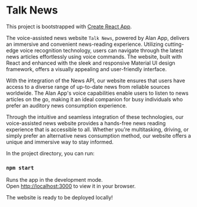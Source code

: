 # Talk News

This project is bootstrapped with [Create React App](https://github.com/facebook/create-react-app).

The voice-assisted news website `Talk News`, powered by Alan App, delivers an immersive and convenient news-reading experience. Utilizing cutting-edge voice recognition technology, users can navigate through the latest news articles effortlessly using voice commands. The website, built with React and enhanced with the sleek and responsive Material UI design framework, offers a visually appealing and user-friendly interface.

With the integration of the News API, our website ensures that users have access to a diverse range of up-to-date news from reliable sources worldwide. The Alan App's voice capabilities enable users to listen to news articles on the go, making it an ideal companion for busy individuals who prefer an auditory news consumption experience.

Through the intuitive and seamless integration of these technologies, our voice-assisted news website provides a hands-free news reading experience that is accessible to all. Whether you're multitasking, driving, or simply prefer an alternative news consumption method, our website offers a unique and immersive way to stay informed.

In the project directory, you can run:

### `npm start`

Runs the app in the development mode.\
Open [http://localhost:3000](http://localhost:3000) to view it in your browser.

The website is ready to be deployed locally!

